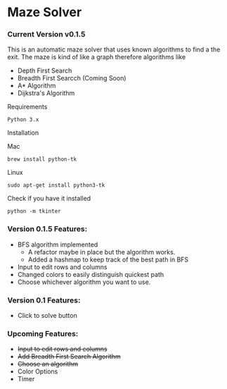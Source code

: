 # Maze Solver
### Current Version v0.1.5

This is an automatic maze solver that uses known algorithms to find a the exit. The maze is kind of like a graph therefore algorithms like
- Depth First Search
- Breadth First Searcch (Coming Soon)
- A* Algorithm
- Dijkstra's Algorithm

Requirements

`Python 3.x`

Installation

Mac

`brew install python-tk`

Linux  

`sudo apt-get install python3-tk`

Check if you have it installed

`python -m tkinter`

### Version 0.1.5 Features:
- BFS algorithm implemented
  - A refactor maybe in place but the algorithm works.
  - Added a hashmap to keep track of the best path in BFS
- Input to edit rows and columns
- Changed colors to easily distinguish quickest path
- Choose whichever algorithm you want to use.
  

### Version 0.1 Features:
- Click to solve button

### Upcoming Features:
- ~~Input to edit rows and columns~~
- ~~Add Breadth First Search Algorithm~~
- ~~Choose an algorithm~~
- Color Options
- Timer
